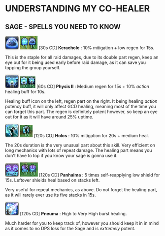 # UNDERSTANDING MY CO-HEALER
## **SAGE** - SPELLS YOU NEED TO KNOW

![Kerachole](./img/kerachole.png "Kerachole_icon") ![Kerachole_buffs](./img/kerachole_buffs.png "Kerachole_buffs") [30s CD] **Kerachole** : 10% mitigation + low regen for 15s.

This is the staple for all raid damages, due to its double part regen, keep an eye out for it being used early before raid damage, as it can save you topping the group yourself.



![Physis II](./img/physis_II.png "Physis II icon") ![Physis II buffs](./img/physis_II_buffs.png "Physis II icon") [60s CD] **Physis II** : Medium regen for 15s + 10% *action* healing buff for 10s.

Healing buff icon on the left, regen part on the right. It being healing *action* potency buff, it will only affect GCD healing, meaning most of the time you can forget this part. The regen is definitely potent however, so keep an eye out for it as it will have around 25% uptime.



![Holos](./img/holos.png "Holos icon") ![Holos buff](./img/holos_buff.png "Holos buff") [120s CD] **Holos** : 10% mitigation for 20s + medium heal.

The 20s duration is the very unusual part about this skill. Very efficient on long mechanics with lots of repeat damage. The healing part means you don't have to top if you know your sage is gonna use it.


![Panhaima](./img/panhaima.png "HolosPanhaima icon") ![Panhaima buffs](./img/panhaima_buffs.png "Panaima buffs")  [120s CD] **Panhaima** : 5 times self-reapplying low shield for 15s. Leftover shields heal based on stacks left.

Very useful for repeat mechanics, as above. Do not forget the healing part, as it will rarely ever use its five stacks in 15s.


![Pneuma](./img/pneuma.png "Pneuma icon") [120s CD] **Pneuma** : High to Very High burst healing.

Much harder for you to keep track of, however you should keep it in in mind as it comes to no DPS loss for the Sage and is *extremely* potent.
